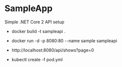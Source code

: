 # SampleApp
Simple .NET Core 2 API setup


- docker build -t sampleapi .
- docker run -d -p 8080:80 --name sample sampleapi

- http://localhost:8080/api/shows?page=0


- kubectl create -f pod.yml